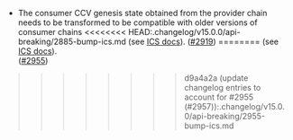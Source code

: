 - The consumer CCV genesis state obtained from the provider chain needs to be 
  transformed to be compatible with older versions of consumer chains 
<<<<<<<< HEAD:.changelog/v15.0.0/api-breaking/2885-bump-ics.md
  (see [ICS docs](https://cosmos.github.io/interchain-security/consumer-development/consumer-genesis-transformation)). 
  ([\#2919](https://github.com/cosmos/gaia/pull/2919))
========
  (see [ICS docs](https://cosmos.github.io/interchain-security/consumer-development/consumer-genesis-transformation)).  
  ([\#2955](https://github.com/cosmos/gaia/pull/2955))
>>>>>>>> d9a4a2a (update changelog entries to account for #2955 (#2957)):.changelog/v15.0.0/api-breaking/2955-bump-ics.md
